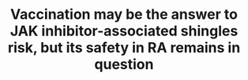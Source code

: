 ---
title: "Vaccination may be the answer to JAK inhibitor-associated shingles risk, but its safety in RA remains in question"
image: "images/writing/post-51.jpg"
link: "https://www.pharmaceutical-technology.com/comment/vaccination-shingrix/"
categories: ['Analyst Insight', 'Conference', 'Rheumatology']
draft: false
---